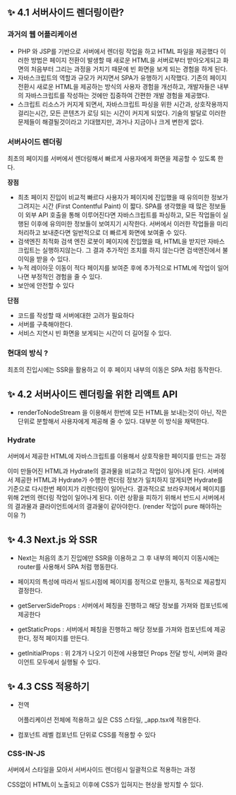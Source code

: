 ## ✨ 4.1 서버사이드 렌더링이란?

### 과거의 웹 어플리케이션

- PHP 와 JSP를 기반으로 서버에서 렌더링 작업을 하고 HTML 파일을 제공했다 이러한 방법은 페이지 전환이 발생할 때 새로운 HTML을 서버로부터 받아오게되고 화면의 처음부터 그리는 과정을 거치기 때문에 빈 화면을 보게 되는 경험을 하게 된다.
- 자바스크립트의 역할과 규모가 커지면서 SPA가 유행하기 시작했다. 기존의  페이지 전환시 새로운 HTML을 제공하는 방식의 사용자 경험을 개선하고, 개발자들은 내부의 자바스크립트를 작성하는 것에만 집중하여 간편한 개발 경험을 제공했다.
- 스크립트 리소스가 커지게 되면서, 자바스크립트 파싱을 위한 시간과, 상호작용까지 걸리는시간, 모든 콘텐츠가 로딩 되는 시간이 커지게 되었다. 기술의 발달로 이러한 문제들이 해결될것이라고 기대했지만, 과거나 지금이나 크게 변한게 없다.

### 서버사이드 렌더링

  최초의 페이지를 서버에서 렌더링해서 빠르게 사용자에게 화면을 제공할 수 있도록 한다.

**장점**

- 최초 페이지 진입이 비교적 빠르다
  사용자가 페이지에 진입했을 때 유의미한 정보가 그려지는 시간 (First Contentful Paint) 이 짧다.
SPA를 생각했을 때 많은 정보들이 외부 API 호출을 통해 이루어진다면 자바스크립트를 파싱하고, 모든 작업들이 실행된 이후에 유의미한 정보들이 보여지기 시작한다. 서버에서 이러한 작업들을 미리 처리하고 보내준다면 일반적으로 더 빠르게 화면에 보여줄 수 있다.
- 검색엔진 최적화
  검색 엔진 로봇이 페이지에 진입했을 때, HTML을 받지만 자바스크립트는 실행하지않는다. 그 결과 추가적인 조치를 하지 않는다면 검색엔진에서 불이익을 받을 수 있다.
- 누적 레이아웃 이동이 적다
  페이지를 보여준 후에 추가적으로 HTML에 작업이 일어나면 부정적인 경험을 줄 수 있다.
- 보안에 안전할 수 있다

**단점**

- 코드를 작성할 때 서버에대한 고려가 필요하다
- 서버를 구축해야한다.
- 서비스 지연시 빈 화면을 보게되는 시간이 더 길어질 수 있다.

### 현대의 방식 ?

최초의 진입시에는 SSR을 활용하고 이 후 페이지 내부의 이동은 SPA 처럼 동작한다.

## ✨ 4.2 서버사이드 렌더링을 위한 리액트 API

- renderToNodeStream 을 이용해서 한번에 모든 HTML을 보내는것이 아닌, 작은 단위로 분할해서 사용자에게 제공해 줄 수 있다. 대부분 이 방식을 채택한다.

### Hydrate

  서버에서 제공한 HTML에 자바스크립트를 이용해서 상호작용한 페이지를 만드는 과정

  이미 만들어진 HTML과 Hydrate의 결과물을 비교하고 작업이 일어나게 된다. 서버에서 제공한 HTML과 Hydrate가 수행한 렌더링 정보가 일치하지 않게되면  Hydrate를 기준으로 다시한번 페이지가 리렌더링이 일어난다. 결과적으로 브라우저에서 페이지를 위해 2번의 렌더링 작업이 일어나게 된다. 이런 상황을 피하기 위해서 반드시 서버에서의 결과물과 클라이언트에서의 결과물이 같아야한다. (render 작업이 pure 해야하는 이유 ?)                          

## ✨ 4.3 Next.js 와 SSR

- Next는 처음의 초기 진입에만 SSR을 이용하고 그 후 내부의 페이지 이동시에는 router를 사용해서 SPA 처럼 행동한다.
- 페이지의 특성에 따라서 빌드시점에 페이지를 정적으로 만들지, 동적으로 제공할지 결정한다.

- getServerSideProps : 서버에서 페칭을 진행하고 해당 정보를 가져와 컴포넌트에 제공한다
- getStaticProps : 서버에서 페칭을 진행하고 해당 정보를 가져와 컴포넌트에 제공한다, 정적 페이지를 만든다.
- getInitialProps : 위 2개가 나오기 이전에 사용했던 Props 전달 방식, 서버와 클라이언트 모두에서 실행될 수 있다.

## ✨ 4.3 CSS 적용하기

- 전역
    
    어플리케이션 전체에 적용하고 싶은 CSS 스타일, _app.tsx에 적용한다.
    
- 컴포넌트 레벨
컴포넌트 단위로 CSS를 적용할 수 있다

### CSS-IN-JS

서버에서 스타일을 모아서 서버사이드 렌더링시 일괄적으로 적용하는 과정

CSS없이 HTML이 노출되고 이후에 CSS가 입혀지는 현상을 방지할 수 있다.

